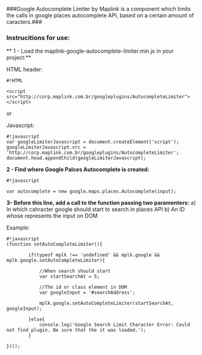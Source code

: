 ###Google Autocomplete Limiter by Maplink is a component which limits the calls in google places autocomplete API, based on a certain amount of caracters.###
 

### Instrucitions for use: ###
**
1 - Load the maplink-google-autocomplete-limiter.min.js in your project:**

HTML header:

```
#!HTML

<script src="http://corp.maplink.com.br/googleplugins/AutocompleteLimiter"></script>
```
or

Javascript:

```
#!javascript
var googleLimiterJavascript = document.createElement('script');
googleLimiterJavascript.src = 'http://corp.maplink.com.br/googleplugins/AutocompleteLimiter';
document.head.appendChild(googleLimiterJavascript);
```
 
**2 - Find where Google Palces Autocomplete is created:**

```
#!javascript

var autocomplete = new google.maps.places.Autocomplete(input);
```

 
**3- Before this line, add a call to the function passing two paramenters:**
   a) In which cahracter google should start to search in places API
   b) An ID whose represents the input on DOM
 
Example:

```
#!javascript
(function setAutoCompleteLimiter(){
 
        if(typeof mplk !== 'undefined' && mplk.google && mplk.google.setAutoCompleteLimiter){
             
            //When search should start
            var startSearchAt = 5;
             
            //The id or class element in DOM
            var googleInput = '#searchAddress';
 
            mplk.google.setAutoCompleteLimiter(startSearchAt, googleInput);
             
        }else{
            console.log('Google Search Limit Character Error: Could not find plugin. Be sure that the it was loaded.');
        }
 
})();
```